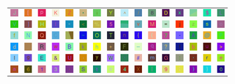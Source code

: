 <table>
<tr>
<td><img src="4A.gif"></td>
<td><img src="5B.gif"></td>
<td><img src="70.gif"></td>
<td><img src="4B.gif"></td>
<td><img src="5A.gif"></td>
<td><img src="2A.gif"></td>
<td><img src="69.gif"></td>
<td><img src="59.gif"></td>
<td><img src="5E.gif"></td>
<td><img src="2F.gif"></td>
<td><img src="38.gif"></td>
<td><img src="44.gif"></td>
<td><img src="78.gif"></td>
<td><img src="gr1.gif"></td>
<td><img src="24.gif"></td>
<td><img src="4C.gif"></td>
</tr>
<tr>
<td><img src="56.gif"></td>
<td><img src="5D.gif"></td>
<td><img src="48.gif"></td>
<td><img src="49.gif"></td>
<td><img src="22.gif"></td>
<td><img src="3C.gif"></td>
<td><img src="25.gif"></td>
<td><img src="35.gif"></td>
<td><img src="gr3.gif"></td>
<td><img src="76.gif"></td>
<td><img src="4D.gif"></td>
<td><img src="3D.gif"></td>
<td><img src="6A.gif"></td>
<td><img src="7A.gif"></td>
<td><img src="73.gif"></td>
<td><img src="6F.gif"></td>
</tr>
<tr>
<td><img src="66.gif"></td>
<td><img src="4E.gif"></td>
<td><img src="51.gif"></td>
<td><img src="43.gif"></td>
<td><img src="gr2.gif"></td>
<td><img src="7E.gif"></td>
<td><img src="4F.gif"></td>
<td><img src="54.gif"></td>
<td><img src="6E.gif"></td>
<td><img src="7B.gif"></td>
<td><img src="28.gif"></td>
<td><img src="37.gif"></td>
<td><img src="2D.gif"></td>
<td><img src="41.gif"></td>
<td><img src="40.gif"></td>
<td><img src="50.gif"></td>
</tr>
<tr>
<td><img src="64.gif"></td>
<td><img src="32.gif"></td>
<td><img src="52.gif"></td>
<td><img src="77.gif"></td>
<td><img src="42.gif"></td>
<td><img src="6B.gif"></td>
<td><img src="68.gif"></td>
<td><img src="2B.gif"></td>
<td><img src="46.gif"></td>
<td><img src="5F.gif"></td>
<td><img src="71.gif"></td>
<td><img src="3F.gif"></td>
<td><img src="21.gif"></td>
<td><img src="62.gif"></td>
<td><img src="75.gif"></td>
<td><img src="3E.gif"></td>
</tr>
<tr>
<td><img src="6C.gif"></td>
<td><img src="67.gif"></td>
<td><img src="45.gif"></td>
<td><img src="26.gif"></td>
<td><img src="55.gif"></td>
<td><img src="2E.gif"></td>
<td><img src="79.gif"></td>
<td><img src="57.gif"></td>
<td><img src="60.gif"></td>
<td><img src="23.gif"></td>
<td><img src="6D.gif"></td>
<td><img src="47.gif"></td>
<td><img src="3A.gif"></td>
<td><img src="27.gif"></td>
<td><img src="72.gif"></td>
<td><img src="65.gif"></td>
</tr>
<tr>
<td><img src="61.gif"></td>
<td><img src="36.gif"></td>
<td><img src="31.gif"></td>
<td><img src="33.gif"></td>
<td><img src="2C.gif"></td>
<td><img src="53.gif"></td>
<td><img src="74.gif"></td>
<td><img src="63.gif"></td>
<td><img src="34.gif"></td>
<td><img src="58.gif"></td>
<td><img src="7C.gif"></td>
<td><img src="39.gif"></td>
<td><img src="3B.gif"></td>
<td><img src="29.gif"></td>
<td><img src="7D.gif"></td>
<td><img src="30.gif"></td>
</tr>
</table>
